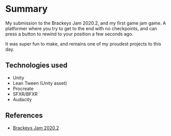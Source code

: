 # Summary
My submission to the Brackeys Jam 2020.2, and my first game jam game. A platformer where you try to get to the end with no checkpoints, and can press a button to rewind to your position a few seconds ago.

It was super fun to make, and remains one of my proudest projects to this day.

## Technologies used
- Unity
- Lean Tween (Unity asset)
- Procreate
- SFXR/BFXR
- Audacity

## References
- [Brackeys Jam 2020.2](https://itch.io/jam/brackeys-4)